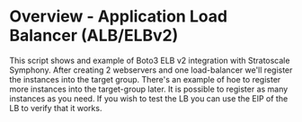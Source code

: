 # Overview - Application Load Balancer (ALB/ELBv2)
This script shows and example of Boto3 ELB v2 integration with Stratoscale Symphony.
After creating 2 webservers and one load-balancer we'll register the instances into the target group.
There's an example of hoe to register more instances into the target-group later.
It is possible to register as many instances as you need.
If you wish to test the LB you can use the EIP of the LB to verify that it works. 
